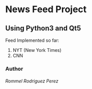# News Feed Project 
## Using Python3 and Qt5
Feed Implemented so far: <br />
1. NYT (New York Times) 
2. CNN 
### Author
###### Rommel Rodriguez Perez

